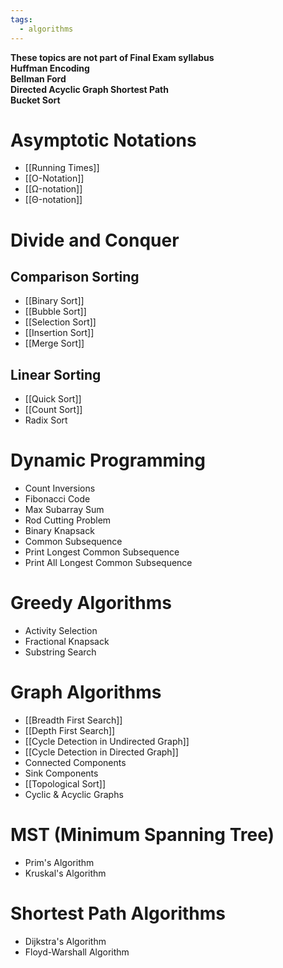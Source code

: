 ```yaml
---
tags:
  - algorithms
---
```

**These topics are not part of Final Exam syllabus**  
**Huffman Encoding**  
**Bellman Ford**  
**Directed Acyclic Graph Shortest Path**  
**Bucket Sort**

# Asymptotic Notations
- [[Running Times]]
- [[O-Notation]]
- [[Ω-notation]]
- [[Θ-notation]]
# Divide and Conquer
## Comparison Sorting
- [[Binary Sort]]
- [[Bubble Sort]]
- [[Selection Sort]]
- [[Insertion Sort]]
- [[Merge Sort]]
## Linear Sorting
- [[Quick Sort]]
- [[Count Sort]]
- Radix Sort
# Dynamic Programming
- Count Inversions
- Fibonacci Code
- Max Subarray Sum
- Rod Cutting Problem
- Binary Knapsack
- Common Subsequence
- Print Longest Common Subsequence
- Print All Longest Common Subsequence
# Greedy Algorithms
- Activity Selection
- Fractional Knapsack
- Substring Search
# Graph Algorithms
- [[Breadth First Search]]
- [[Depth First Search]]
- [[Cycle Detection in Undirected Graph]]
- [[Cycle Detection in Directed Graph]]
- Connected Components
- Sink Components
- [[Topological Sort]]
- Cyclic & Acyclic Graphs
# MST (Minimum Spanning Tree)
- Prim's Algorithm
- Kruskal's Algorithm
# Shortest Path Algorithms
- Dijkstra's Algorithm
- Floyd-Warshall Algorithm